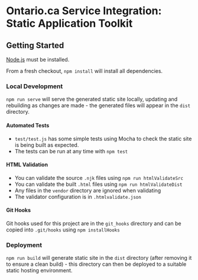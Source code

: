 # Ontario.ca Service Integration: Static Application Toolkit

## Getting Started

[Node.js](https://nodejs.org/en/) must be installed.

From a fresh checkout, `npm install` will install all dependencies.

### Local Development

`npm run serve` will serve the generated static site locally, updating and rebuilding as changes are made - the generated files will appear in the `dist` directory.

#### Automated Tests

* `test/test.js` has some simple tests using Mocha to check the static site is being built as expected.
* The tests can be run at any time with `npm test`

#### HTML Validation

* You can validate the source `.njk` files using `npm run htmlValidateSrc`
* You can validate the built `.html` files using `npm run htmlValidateDist`
* Any files in the `vendor` directory are ignored when validating
* The validator configuration is in `.htmlvalidate.json`

#### Git Hooks

Git hooks used for this project are in the `git_hooks` directory and can be copied into `.git/hooks` using `npm installHooks`

### Deployment

`npm run build` will generate static site in the `dist` directory (after removing it to ensure a clean build) - this directory can then be deployed to a suitable static hosting environment.